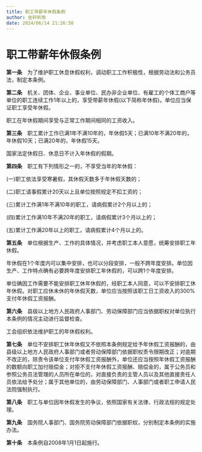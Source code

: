 ```yaml
---
title: 职工带薪年休假条例
author: 坐轩听雨
date: 2024/06/14 21:26:58
---
```

# 职工带薪年休假条例

**第一条**　为了维护职工休息休假权利，调动职工工作积极性，根据劳动法和公务员法，制定本条例。

**第二条**　机关、团体、企业、事业单位、民办非企业单位、有雇工的个体工商户等单位的职工连续工作1年以上的，享受带薪年休假(以下简称年休假)。单位应当保证职工享受年休假。

职工在年休假期间享受与正常工作期间相同的工资收入。

**第三条**　职工累计工作已满1年不满10年的，年休假5天；已满10年不满20年的，年休假10天；已满20年的，年休假15天。

国家法定休假日、休息日不计入年休假的假期。

**第四条**　职工有下列情形之一的，不享受当年的年休假：

(一)职工依法享受寒暑假，其休假天数多于年休假天数的；

(二)职工请事假累计20天以上且单位按照规定不扣工资的；

(三)累计工作满1年不满10年的职工，请病假累计2个月以上的；

(四)累计工作满10年不满20年的职工，请病假累计3个月以上的；

(五)累计工作满20年以上的职工，请病假累计4个月以上的。

**第五条**　单位根据生产、工作的具体情况，并考虑职工本人意愿，统筹安排职工年休假。

年休假在1个年度内可以集中安排，也可以分段安排，一般不跨年度安排。单位因生产、工作特点确有必要跨年度安排职工年休假的，可以跨1个年度安排。

单位确因工作需要不能安排职工休年休假的，经职工本人同意，可以不安排职工休年休假。对职工应休未休的年休假天数，单位应当按照该职工日工资收入的300%支付年休假工资报酬。

**第六条**　县级以上地方人民政府人事部门、劳动保障部门应当依据职权对单位执行本条例的情况主动进行监督检查。

工会组织依法维护职工的年休假权利。

**第七条**　单位不安排职工休年休假又不依照本条例规定给予年休假工资报酬的，由县级以上地方人民政府人事部门或者劳动保障部门依据职权责令限期改正；对逾期不改正的，除责令该单位支付年休假工资报酬外，单位还应当按照年休假工资报酬的数额向职工加付赔偿金；对拒不支付年休假工资报酬、赔偿金的，属于公务员和参照公务员法管理的人员所在单位的，对直接负责的主管人员以及其他直接责任人员依法给予处分；属于其他单位的，由劳动保障部门、人事部门或者职工申请人民法院强制执行。

**第八条**　职工与单位因年休假发生的争议，依照国家有关法律、行政法规的规定处理。

**第九条**　国务院人事部门、国务院劳动保障部门依据职权，分别制定本条例的实施办法。

**第十条**　本条例自2008年1月1日起施行。

 